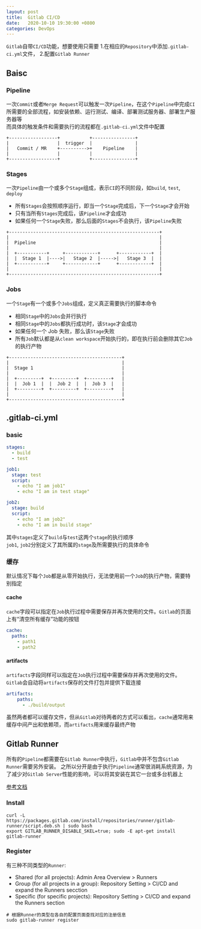 ```yaml
---
layout: post
title:  Gitlab CI/CD
date:   2020-10-10 19:30:00 +0800
categories: DevOps
---
```


`Gitlab`自带`CI/CD`功能，想要使用只需要 
1.在相应的`Repository`中添加`.gitlab-ci.yml`文件，
2.配置`Gitlab Runner`

## Baisc

### Pipeline

一次`Commit`或者`Merge Request`可以触发一次`Pipeline`，在这个`Pipeline`中完成`CI`所需要的全部流程，如安装依赖、运行测试、编译、部署测试服务器、部署生产服务器等  
而具体的触发条件和需要执行的流程都在`.gitlab-ci.yml`文件中配置

```shell
+------------------+           +----------------+
|                  |  trigger  |                |
|   Commit / MR    +---------->+    Pipeline    |
|                  |           |                |
+------------------+           +----------------+
```

### Stages

一次`Pipeline`由一个或多个`Stage`组成，表示`CI`的不同阶段，如`build`, `test`, `deploy`

- 所有`Stages`会按照顺序运行，即当一个`Stage`完成后，下一个`Stage`才会开始
- 只有当所有`Stages`完成后，该`Pipeline`才会成功
- 如果任何一个`Stage`失败，那么后面的`Stages`不会执行，该`Pipeline`失败

```shell
+--------------------------------------------------------+
|                                                        |
|  Pipeline                                              |
|                                                        |
|  +-----------+     +------------+      +------------+  |
|  |  Stage 1  |---->|   Stage 2  |----->|   Stage 3  |  |
|  +-----------+     +------------+      +------------+  |
|                                                        |
+--------------------------------------------------------+
```

### Jobs

一个`Stage`有一个或多个`Jobs`组成，定义真正需要执行的脚本命令

- 相同`Stage`中的`Jobs`会并行执行
- 相同`Stage`中的`Jobs`都执行成功时，该`Stage`才会成功
- 如果任何一个 Job 失败，那么该`Stage`失败
- 所有`Job`默认都是从`clean workspace`开始执行的，即在执行前会删除其它`Job`的执行产物

```shell
+------------------------------------------+
|                                          |
|  Stage 1                                 |
|                                          |
|  +---------+  +---------+  +---------+   |
|  |  Job 1  |  |  Job 2  |  |  Job 3  |   |
|  +---------+  +---------+  +---------+   |
|                                          |
+------------------------------------------+
```

## .gitlab-ci.yml

### basic

```yml
stages:
  - build
  - test

job1:
  stage: test
  script:
    - echo "I am job1"
    - echo "I am in test stage"

job2:
  stage: build
  script:
    - echo "I am job2"
    - echo "I am in build stage"
```

其中`stages`定义了`build`与`test`这两个`stage`的执行顺序  
`job1`, `job2`分别定义了其所属的`stage`及所需要执行的具体命令

### 缓存

默认情况下每个`Job`都是从零开始执行，无法使用前一个`Job`的执行产物，需要特别指定

#### cache

`cache`字段可以指定在`Job`执行过程中需要保存并再次使用的文件。`Gitlab`的页面上有“清空所有缓存”功能的按钮

```yml
cache:
  paths:
    - path1
    - path2
```

#### artifacts

`artifacts`字段同样可以指定在`Job`执行过程中需要保存并再次使用的文件。`Gitlab`会自动将`artifacts`保存的文件打包并提供下载连接

```yml
artifacts:
    paths:
      - ./build/output
```

虽然两者都可以缓存文件，但从`Gitlab`对待两者的方式可以看出，`cache`通常用来缓存中间产出和依赖项，而`artifacts`用来缓存最终产物

## Gitlab Runner

所有的`Pipeline`都需要在`Gitlab Runner`中执行，`Gitlab`中并不包含`Gitlab Runner`需要另外安装。
之所以分开是由于执行`Pipeline`通常很消耗系统资源，为了减少对`Gitlab Server`性能的影响，可以将其安装在其它一台或多台机器上  

[参考文档](https://docs.gitlab.com/runner/)

### Install

```shell
curl -L https://packages.gitlab.com/install/repositories/runner/gitlab-runner/script.deb.sh | sudo bash
export GITLAB_RUNNER_DISABLE_SKEL=true; sudo -E apt-get install gitlab-runner
```

### Register

有三种不同类型的`Runner`: 

- Shared (for all projects): Admin Area Overview > Runners
- Group (for all projects in a group): Repository Setting > CI/CD and expand the Runners secction
- Specific (for specific projects): Repository Setting > CI/CD and expand the Runners section

```shell
# 根据Runner的类型在各自的配置页面查找对应的注册信息
sudo gitlab-runner register
```
